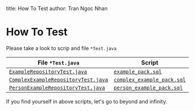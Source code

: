 title: How To Test
author: Tran Ngoc Nhan

# How To Test

Please take a look to scrip and file `*Test.java`

| **File `*Test.java`**                                                                                                                                                                                          | **Script**                                                                                                                                                                 |
|----------------------------------------------------------------------------------------------------------------------------------------------------------------------------------------------------------------|----------------------------------------------------------------------------------------------------------------------------------------------------------------------------|
| [`ExampleRepositoryTest.java`](https://github.com/ngocnhan-tran1996/spring-jdbc-oracle/tree/main/spring-jdbc-oracle-test/src/test/java/io/spring/jdbc/oracle/service/ExampleRepositoryTest.java)               | [`example_pack.sql`](https://github.com/ngocnhan-tran1996/spring-jdbc-oracle/tree/main/spring-jdbc-oracle-test/src/test/resources/script/example_pack.sql)                 |
| [`ComplexExampleRepositoryTest.java`](https://github.com/ngocnhan-tran1996/spring-jdbc-oracle/tree/main/spring-jdbc-oracle-test/src/test/java/io/spring/jdbc/oracle/service/ComplexExampleRepositoryTest.java) | [`complex_example_pack.sql`](https://github.com/ngocnhan-tran1996/spring-jdbc-oracle/tree/main/spring-jdbc-oracle-test/src/test/resources/script/complex_example_pack.sql) |
| [`PersonExampleRepositoryTest.java`](https://github.com/ngocnhan-tran1996/spring-jdbc-oracle/tree/main/spring-jdbc-oracle-test/src/test/java/io/spring/jdbc/oracle/service/PersonExampleRepositoryTest.java)   | [`person_example_pack.sql`](https://github.com/ngocnhan-tran1996/spring-jdbc-oracle/tree/main/spring-jdbc-oracle-test/src/test/resources/script/person_example_pack.sql)   |

If you find yourself in above scripts, let's go to beyond and infinity.